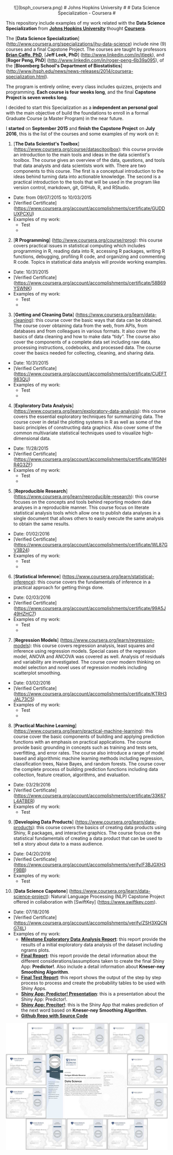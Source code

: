 <center>
![](bsph_coursera.png)
# Johns Hopkins University #
# Data Science Specialization - Coursera #
</center>

This repository include examples of my work related with the **Data Science Specialization** from [**Johns Hopkins University**](http://www.jhu.edu) thought [**Coursera**](http://www.coursera.org). 

The [**Data Science Specialization**] (http://www.coursera.org/specializations/jhu-data-science) include nine (9) courses and a final Capstone Project. The courses are taught by professors [**Brian Caffo, PhD**](http://www.linkedin.com/in/roger-peng-6b39a095), [**Jeff Leek, PhD**] (http://www.linkedin.com/in/jtleek), and [**Roger Peng, PhD**] (http://www.linkedin.com/in/roger-peng-6b39a095), of the [**Bloomberg School's Department of Biostatistics**] (http://www.jhsph.edu/news/news-releases/2014/coursera-specialization.html). 

The program is entirely online; every class includes quizzes, projects and programming. **Each course is four weeks long**, and the final **Capstone Project is seven weeks long**.

I decided to start this Specialization as a **independent an personal goal** with the main objective of build the foundations to enroll in a formal Graduate Course (a Master Program) in the near future.

I **started** on **September 2015** and **finish the Capstone Project** on **July 2016**, this is the list of the courses and some examples of my work on it:




1. [**The Data Scientist's Toolbox**] (https://www.coursera.org/course/datascitoolbox): this course provide an introduction to the main tools and ideas in the data scientist's toolbox. The course gives an overview of the data, questions, and tools that data analysts and data scientists work with. There are two components to this course. The first is a conceptual introduction to the ideas behind turning data into actionable knowledge. The second is a practical introduction to the tools that will be used in the program like version control, markdown, git, GitHub, R, and RStudio.
  * Date: from 09/07/2015 to 10/03/2015
  * [Verified Certificate] (https://www.coursera.org/account/accomplishments/certificate/GUDDUXPCXU)
  * Examples of my work:
	  * Test
	  * 

2. [**R Programming**] (http://www.coursera.org/course/rprog): this course covers practical issues in statistical computing which includes programming in R, reading data into R, accessing R packages, writing R functions, debugging, profiling R code, and organizing and commenting R code. Topics in statistical data analysis will provide working examples.
  * Date: 10/31/2015
  * [Verified Certificate] (https://www.coursera.org/account/accomplishments/certificate/58B69YSWNK)
  * Examples of my work:
	  * Test
	  * 

3. [**Getting and Cleaning Data**] (https://www.coursera.org/learn/data-cleaning): this course cover the basic ways that data can be obtained. The course cover obtaining data from the web, from APIs, from databases and from colleagues in various formats. It also cover the basics of data cleaning and how to make data “tidy”. The course also cover the components of a complete data set including raw data, processing instructions, codebooks, and processed data. The course cover the basics needed for collecting, cleaning, and sharing data.
  * Date: 10/31/2015
  * [Verified Certificate] (https://www.coursera.org/account/accomplishments/certificate/CUEFT983QU)
  * Examples of my work:
	  * Test
	  * 


4. [**Exploratory Data Analysis**] (https://www.coursera.org/learn/exploratory-data-analysis): this course covers the essential exploratory techniques for summarizing data. The course cover in detail the plotting systems in R as well as some of the basic principles of constructing data graphics. Also cover some of the common multivariate statistical techniques used to visualize high-dimensional data.
  * Date: 11/28/2015
  * [Verified Certificate] (https://www.coursera.org/account/accomplishments/certificate/WGNHR4G3ZF)
  * Examples of my work:
	  * Test
	  * 
 
5. [**Reproducible Research**] (https://www.coursera.org/learn/reproducible-research): this course focuses on the concepts and tools behind reporting modern data analyses in a reproducible manner. This course focus on literate statistical analysis tools which allow one to publish data analyses in a single document that allows others to easily execute the same analysis to obtain the same results.
  * Date: 01/02/2016
  * [Verified Certificate] (https://www.coursera.org/account/accomplishments/certificate/WL87GV3B24)
  * Examples of my work:
	  * Test
	  * 
 
6. [**Statistical Inference**] (https://www.coursera.org/learn/statistical-inference): this course covers the fundamentals of inference in a practical approach for getting things done. 
  * Date: 02/03/2016
  * [Verified Certificate] (https://www.coursera.org/account/accomplishments/certificate/99A5J49HZHC7)
  * Examples of my work:
	  * Test
	  * 
 
7. [**Regression Models**] (https://www.coursera.org/learn/regression-models): this course covers regression analysis, least squares and inference using regression models. Special cases of the regression model, ANOVA and ANCOVA was covered as well. Analysis of residuals and variability are investigated. The course cover modern thinking on model selection and novel uses of regression models including scatterplot smoothing.
  * Date: 03/02/2016
  * [Verified Certificate] (https://www.coursera.org/account/accomplishments/certificate/KTRH3JAL73C5)
  * Examples of my work:
	  * Test
	  * 
 
8. [**Practical Machine Learning**] (https://www.coursera.org/learn/practical-machine-learning): this course cover the basic components of building and applying prediction functions with an emphasis on practical applications. The course provide basic grounding in concepts such as training and tests sets, overfitting, and error rates. The course also introduce a range of model based and algorithmic machine learning methods including regression, classification trees, Naive Bayes, and random forests. The course cover the complete process of building prediction functions including data collection, feature creation, algorithms, and evaluation.

  * Date: 03/29/2016
  * [Verified Certificate] (https://www.coursera.org/account/accomplishments/certificate/33K67L4ATBER)
  * Examples of my work:
	  * Test
  



9. [**Developing Data Products**] (https://www.coursera.org/learn/data-products): this course covers the basics of creating data products using Shiny, R packages, and interactive graphics. The course focus on the statistical fundamentals of creating a data product that can be used to tell a story about data to a mass audience.
  * Date: 04/20/2016
  * [Verified Certificate] (https://www.coursera.org/account/accomplishments/verify/F3BJGXH3F9BB)
  * Examples of my work:
	  * Test

10. [**Data Science Capstone**] (https://www.coursera.org/learn/data-science-project): Natural Language Processing (NLP) Capstone Project offered in collaboration with [SwiftKey] (https://www.swiftkey.com).
  * Date: 07/18/2016
  * [Verified Certificate] (https://www.coursera.org/account/accomplishments/verify/ZSH3XQCNG74L)
  * Examples of my work:
	  * [**Milestone Exploratory Data Analysis Report**](http://rpubs.com/EReveron/capstone-milestone): this report provide the results of a initial exploratory data analysis of the dataset including ngrams plots.
	  * [**Final Report**](http://rpubs.com/EReveron/capstone-final): this report provide the detail information about the different considerations/assumptions taken to create the final Shiny App: **Predictor!**. Also include a detail information about **Kneser-ney Smoothing Algorithm**.
	  * [**Final Test Report**](http://rpubs.com/EReveron/capstone-final-test): this report shows the output of the step by step process to process and create the probability tables to be used with Shiny Apps.
	  * [**Shiny App: Predictor! Presentation**](http://rpubs.com/EReveron/capstone-predictor-presentation): this is a presentation about the Shiny App: Predictor!.
	  * [**Shiny App: Precitor!**](http://ereveron.shinyapps.io/Predictor): this is the Shiny App that makes prediction of the next word based on **Kneser-ney Smoothing Algorithm**.
	  * [**Github Repo with Source Code**]()

![](Coursera-ALL.jpg)


